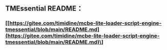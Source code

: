 ## TMEssential README：
### \[[https://gitee.com/timidine/mcbe-lite-loader-script-engine-tmessential/blob/main/README.md](https://gitee.com/timidine/mcbe-lite-loader-script-engine-tmessential/blob/main/README.md)\]